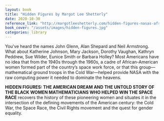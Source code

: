 ```yaml
---
layout: book
title: "Hidden Figures by Margot Lee Shetterly"
date: 2020-10-30
reference_link: "http://margotleeshetterly.com/hidden-figures-nasas-african-american-computers"
book_cover: "/assets/images/hidden-figures.jpg"
categories: library
---
```


You've heard the names John Glenn, Alan Shepard and Neil Armstrong. What about Katherine Johnson, Mary Jackson, Dorothy Vaughan, Kathryn Peddrew, Sue Wilder, Eunice Smith or Barbara Holley? Most Americans have no idea that from the 1940s through the 1960s, a cadre of African-American women formed part of the country’s space work force, or that this group—mathematical ground troops in the Cold War—helped provide NASA with the raw computing power it needed to dominate the heavens. 

**HIDDEN FIGURES: THE AMERICAN DREAM AND THE UNTOLD STORY OF THE BLACK WOMEN MATHEMATICIANS WHO HELPED WIN THE SPACE RACE** recovers the history of these pioneering women and situates it in the intersection of the defining movements of the American century: the Cold War, the Space Race, the Civil Rights movement and the quest for gender equality. 
